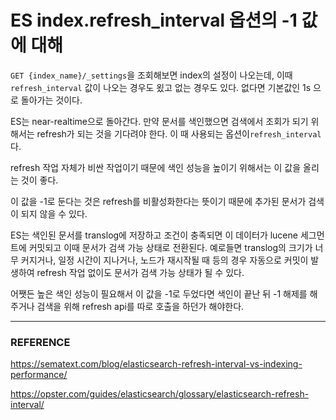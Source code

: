 # ES index.refresh_interval 옵션의 -1 값에 대해

``GET {index_name}/_settings``을 조회해보면 index의 설정이 나오는데, 이때 ``refresh_interval`` 값이 나오는 경우도 욌고 없는 경우도 있다. 없다면 기본값인 1s 으로 돌아가는 것이다.  

ES는 near-realtime으로 돌아간다. 만약 문서를 색인했으면 검색에서 조회가 되기 위해서는 refresh가 되는 것을 기다려야 한다.  이 때 사용되는 옵션이``refresh_interval`` 다.  

refresh 작업 자체가 비싼 작업이기 때문에 색인 성능을 높이기 위해서는 이 값을 올리는 것이 좋다.  

이 값을 -1로 둔다는 것은 refresh를 비활성화한다는 뜻이기 때문에 추가된 문서가 검색이 되지 않을 수 있다.  

ES는 색인된 문서를 translog에 저장하고 조건이 충족되면 이 데이터가 lucene 세그먼트에 커밋되고 이때 문서가 검색 가능 상태로 전환된다. 예로들면 translog의 크기가 너무 커지거나, 일정 시간이 지나거나, 노드가 재시작될 때 등의 경우 자동으로 커밋이 발생하여 refresh 작업 없이도 문서가 검색 가능 상태가 될 수 있다.  

어쨋든 높은 색인 성능이 필요해서 이 값을 -1로 두었다면 색인이 끝난 뒤 -1 해제를 해주거나 검색을 위해 refresh api를 따로 호출을 하던가 해야한다.  

---

### REFERENCE

https://sematext.com/blog/elasticsearch-refresh-interval-vs-indexing-performance/

https://opster.com/guides/elasticsearch/glossary/elasticsearch-refresh-interval/

